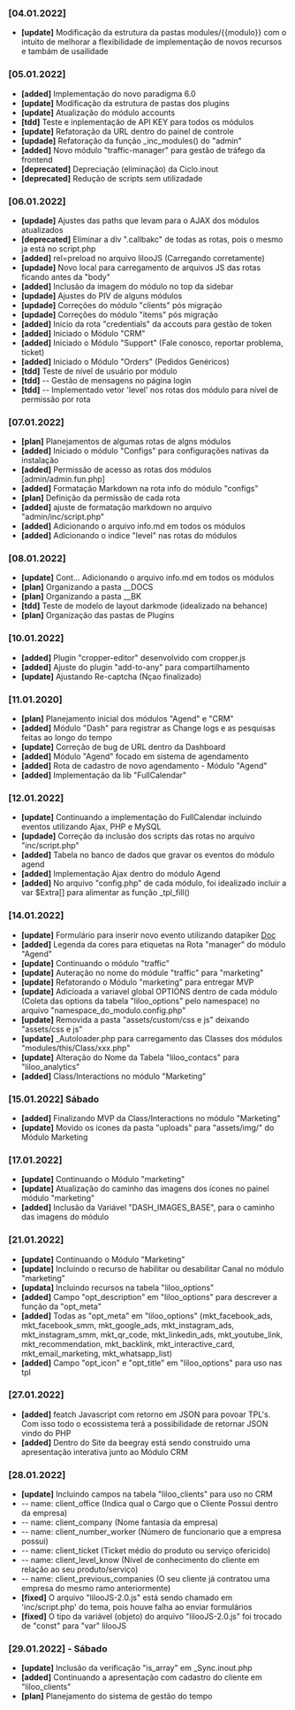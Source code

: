 ### [04.01.2022]
- __[update]__ Modificação da estrutura da pastas modules/{{modulo}} com o intuito de melhorar a flexibilidade de implementação de novos recursos e tambám de usailidade

### [05.01.2022]
- __[added]__ Implementação do novo paradigma 6.0
- __[update]__ Modificação da estrutura de pastas dos plugins
- __[update]__ Atualização do módulo accounts
- __[tdd]__ Teste e inplementação de API KEY para todos os módulos
- __[update]__ Refatoração da URL dentro do painel de controle
- __[updade]__ Refatoração da função _inc_modules() do "admin"
- __[added]__ Novo módulo "traffic-manager" para gestão de tráfego da frontend
- __[deprecated]__ Depreciação (eliminação) da Ciclo.inout
- __[deprecated]__ Redução de scripts sem utilizadade

### [06.01.2022]
- __[updade]__ Ajustes das paths que levam para o AJAX dos módulos atualizados
- __[deprecated]__ Eliminar a div ".callbakc" de todas as rotas, pois o mesmo ja está no script.php
- __[added]__ rel=preload no arquivo lilooJS (Carregando corretamente)
- __[updade]__ Novo local para carregamento de arquivos JS das rotas ficando antes da "body"
- __[added]__ Inclusão da imagem do módulo no top da sidebar
- __[updade]__ Ajustes do PIV de alguns módulos
- __[updade]__ Correções do módulo "clients" pós migração
- __[updade]__ Correções do módulo "items" pós migração
- __[added]__ Inicio da rota "credentials" da accouts para gestão de token
- __[added]__ Iniciado o Módulo "CRM"
- __[added]__ Iniciado o Módulo "Support" (Fale conosco, reportar problema, ticket)
- __[added]__ Iniciado o Módulo "Orders" (Pedidos Genéricos)
- __[tdd]__ Teste de nível de usuário por módulo
- __[tdd]__ -- Gestão de mensagens no página login
- __[tdd]__ -- Implementado vetor 'level' nos rotas dos módulo para nível de permissão por rota

### [07.01.2022]
- __[plan]__ Planejamentos de algumas rotas de algns módulos
- __[added]__ Iniciado o módulo "Configs" para configurações nativas da instalação
- __[added]__ Permissão de acesso as rotas dos módulos [admin/admin.fun.php]
- __[added]__ Formatação Markdown na rota info do módulo "configs"
- __[plan]__ Definição da permissão de cada rota 
- __[added]__ ajuste de formatação markdown no arquivo "admin/inc/script.php"
- __[added]__ Adicionando o arquivo info.md em todos os módulos
- __[added]__ Adicionando o indice "level" nas rotas do módulos

### [08.01.2022]
- __[update]__ Cont... Adicionando o arquivo info.md em todos os módulos
- __[plan]__ Organizando a pasta __DOCS
- __[plan]__ Organizando a pasta __BK
- __[tdd]__ Teste de modelo de layout darkmode (idealizado na behance)
- __[plan]__ Organização das pastas de Plugins

### [10.01.2022]
- __[added]__ Plugin "cropper-editor" desenvolvido com cropper.js 
- __[added]__ Ajuste do plugin "add-to-any" para compartilhamento
- __[update]__ Ajustando Re-captcha (Nçao finalizado)

### [11.01.2020]
- __[plan]__ Planejamento inicial dos módulos "Agend" e "CRM"
- __[added]__ Módulo "Dash" para registrar as Change logs e as pesquisas feitas ao longo do tempo
- __[update]__ Correção de bug de URL dentro da Dashboard
- __[added]__ Módulo "Agend" focado em sistema de agendamento
- __[added]__ Rota de cadastro de novo agendamento - Módulo "Agend"
- __[added]__ Implementação da lib "FullCalendar"

### [12.01.2022]
- __[update]__ Continuando a implementação do FullCalendar incluindo eventos utilizando Ajax, PHP e MySQL
- __[updade]__ Correção da inclusão dos scripts das rotas no arquivo "inc/script.php"
- __[added]__ Tabela no banco de dados que gravar os eventos do módulo agend
- __[added]__ Implementação Ajax dentro do módulo Agend
- __[added]__ No arquivo "config.php" de cada módulo, foi idealizado incluir a var $Extra[] para alimentar as função _tpl_fill()

### [14.01.2022]
- __[update]__ Formulário para inserir novo evento utilizando datapiker [Doc](https://www.daterangepicker.com/)
- __[added]__ Legenda da cores para etiquetas na Rota "manager" do módulo "Agend"
- __[update]__ Continuando o módulo "traffic"
- __[update]__ Auteração no nome do módule "traffic" para "marketing"
- __[update]__ Refatorando o Módulo "marketing" para entregar MVP
- __[update]__ Adicioada a variavel global OPTIONS dentro de cada módulo (Coleta das options da tabela "liloo_options" pelo namespace) no arquivo "namespace_do_modulo.config.php"
- __[update]__ Removida a pasta "assets/custom/css e js" deixando "assets/css e js" 
- __[update]__ _Autoloader.php para carregamento das Classes dos módulos "modules/this/Class/xxx.php"
- __[update]__ Alteração do Nome da Tabela "liloo_contacs" para "liloo_analytics"
- __[added]__ Class/Interactions no módulo "Marketing" 

### [15.01.2022] Sábado
- __[added]__ Finalizando MVP da Class/Interactions no módulo "Marketing"
- __[update]__ Movido os icones da pasta "uploads" para "assets/img/" do Módulo Marketing

### [17.01.2022]
- __[update]__ Continuando o Módulo "marketing"
- __[update]__ Atualização do caminho das imagens dos ícones no painel  módulo "marketing"
- __[added]__ Inclusão da Variável "DASH_IMAGES_BASE", para o caminho das imagens do módulo

### [21.01.2022]
- __[update]__ Continuando o Módulo "Marketing"
- __[update]__ Incluindo o recurso de habilitar ou desabilitar Canal no módulo "marketing"
- __[updata]__ Incluindo recursos na tabela "liloo_options"
- __[added]__ Campo "opt_description" em "liloo_options" para descrever a função da "opt_meta"
- __[added]__ Todas as "opt_meta" em "liloo_options" (mkt_facebook_ads, mkt_facebook_smm, mkt_google_ads, mkt_instagram_ads, mkt_instagram_smm, mkt_qr_code, mkt_linkedin_ads, mkt_youtube_link, mkt_recommendation, mkt_backlink, mkt_interactive_card, mkt_email_marketing, mkt_whatsapp_list)
- __[added]__ Campo "opt_icon" e "opt_title" em "liloo_options" para uso nas tpl

### [27.01.2022]
- __[added]__ featch Javascript com retorno em JSON para povoar TPL's. Com isso todo o ecossistema terá a possibilidade de retornar JSON vindo do PHP
- __[added]__ Dentro do Site da beegray está sendo construido uma apresentação interativa junto ao Módulo CRM

### [28.01.2022]
- __[update]__ Incluindo campos na tabela "liloo_clients" para uso no CRM
- -- name: client_office (Indica qual o Cargo que o Cliente Possui dentro da empresa)
- -- name: client_company (Nome fantasia da empresa)
- -- name: client_number_worker (Número de funcionario que a empresa possui)
- -- name: client_ticket (Ticket médio do produto ou serviço ofericido)
- -- name: client_level_know (Nível de conhecimento do cliente em relação ao seu produto/serviço)
- -- name: client_previous_companies (O seu cliente já contratou uma empresa do mesmo ramo anteriormente)
- __[fixed]__ O arquivo "lilooJS-2.0.js" está sendo chamado em 'inc/script.php' do tema, pois houve falha ao enviar formulários
- __[fixed]__ O tipo da variável (objeto) do arquivo "lilooJS-2.0.js" foi trocado de "const" para "var" lilooJS

### [29.01.2022] - Sábado
- __[update]__ Inclusão da verificação "is_array" em _Sync.inout.php
- __[added]__ Continuando a apresentação com cadastro do cliente em "liloo_clients"
- __[plan]__ Planejamento do sistema de gestão do tempo
